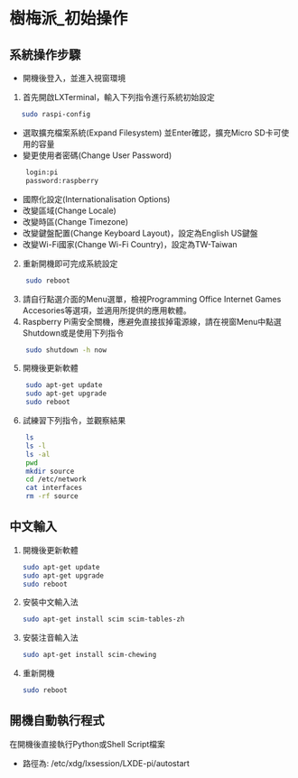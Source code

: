 # 樹梅派_初始操作
## 系統操作步驟


- 開機後登入，並進入視窗環境
1. 首先開啟LXTerminal，輸入下列指令進行系統初始設定
 ```sh
    sudo raspi-config
 ```
- 選取擴充檔案系統(Expand Filesystem) 並Enter確認，擴充Micro SD卡可使用的容量
- 變更使用者密碼(Change User Password)
```sh
    login:pi
    password:raspberry
 ```
- 國際化設定(Internationalisation Options)
- 改變區域(Change Locale)
- 改變時區(Change Timezone)
- 改變鍵盤配置(Change Keyboard Layout)，設定為English US鍵盤
- 改變Wi-Fi國家(Change Wi-Fi Country)，設定為TW-Taiwan
2. 重新開機即可完成系統設定
```sh
    sudo reboot
```
3. 請自行點選介面的Menu選單，檢視Programming Office Internet Games Accesories等選項，並適用所提供的應用軟體。
4. Raspberry Pi需安全關機，應避免直接拔掉電源線，請在視窗Menu中點選Shutdown或是使用下列指令
```sh
    sudo shutdown -h now
```
5. 開機後更新軟體
```sh
    sudo apt-get update
    sudo apt-get upgrade
    sudo reboot
```
6. 試練習下列指令，並觀察結果
```sh
    ls
    ls -l
    ls -al
    pwd
    mkdir source
    cd /etc/network
    cat interfaces
    rm -rf source
```
## 中文輸入
1.  開機後更新軟體
    ```sh
    sudo apt-get update
    sudo apt-get upgrade
    sudo reboot
    ```
2.  安裝中文輸入法
    ```sh
    sudo apt-get install scim scim-tables-zh
    ```
3.  安裝注音輸入法
    ```sh
    sudo apt-get install scim-chewing
    ```
4.  重新開機
    ```sh
    sudo reboot
    ```
## 開機自動執行程式
在開機後直接執行Python或Shell Script檔案
- 路徑為:    /etc/xdg/lxsession/LXDE-pi/autostart






